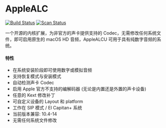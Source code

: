 AppleALC
========

[![Build Status](https://github.com/ziesnp57/AppleALC/workflows/CI/badge.svg?branch=master)](https://github.com/ziesnp57/AppleALC/actions) [![Scan Status](https://scan.coverity.com/projects/16166/badge.svg?flat=1)](https://scan.coverity.com/projects/16166)

一个开源的内核扩展，为非官方的声卡提供支持的 Codec，无需修改任何系统文件，即可启用原生的 macOS HD 音频，AppleALCU 可用于具有纯数字音频的系统。


#### 特性
- 在系统安装阶段即可使用数字或模拟音频
- 支持恢复模式与安装模式
- 自动检测声卡 Codec
- 启用 Apple 官方不支持的编解码器 (无论是内置还是外置的声卡设备)
- 任意的 Kext 修改补丁
- 可自定义设备的 Layout 和 platform
- 工作在 SIP 模式 / El Capitan+ 系统
- 当前版本兼容: 10.4-14
- 无需任何系统文件修改



